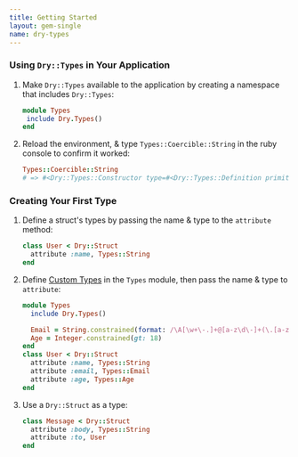 ```yaml
---
title: Getting Started
layout: gem-single
name: dry-types
---
```


### Using `Dry::Types` in Your Application

1. Make `Dry::Types` available to the application by creating a namespace that includes `Dry::Types`:

    ```ruby
    module Types
     include Dry.Types()
    end
    ```
   
2. Reload the environment, & type `Types::Coercible::String` in the ruby console to confirm it worked:

    ``` ruby
    Types::Coercible::String
    # => #<Dry::Types::Constructor type=#<Dry::Types::Definition primitive=String options={}>>
    ```

### Creating Your First Type

1. Define a struct's types by passing the name & type to the `attribute` method:

    ```ruby
    class User < Dry::Struct
      attribute :name, Types::String
    end
    ```

2. Define [Custom Types](/gems/dry-types/custom-types) in the `Types` module, then pass the name & type to `attribute`:

    ```ruby
    module Types
      include Dry.Types()
    
      Email = String.constrained(format: /\A[\w+\-.]+@[a-z\d\-]+(\.[a-z]+)*\.[a-z]+\z/i)
      Age = Integer.constrained(gt: 18)
    end
    class User < Dry::Struct
      attribute :name, Types::String
      attribute :email, Types::Email
      attribute :age, Types::Age
    end
    ```

3. Use a `Dry::Struct` as a type:

    ```ruby
    class Message < Dry::Struct
      attribute :body, Types::String
      attribute :to, User
    end
    ```
